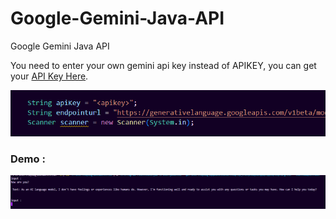 # Google-Gemini-Java-API
Google Gemini Java API

You need to enter your own gemini api key instead of APIKEY, you can get your [API Key Here](https://ai.google.dev/).


![](https://github.com/MorphyKutay/Google-Gemini-Java-API/blob/main/ss2.png)


### Demo :
![](https://github.com/MorphyKutay/Google-Gemini-Java-API/blob/main/ss.png)
